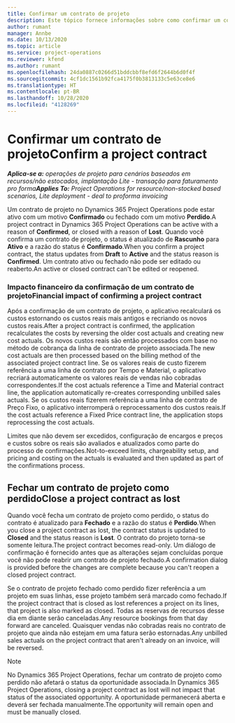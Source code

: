 ```yaml
---
title: Confirmar um contrato de projeto
description: Este tópico fornece informações sobre como confirmar um contrato no Project Operations.
author: rumant
manager: Annbe
ms.date: 10/13/2020
ms.topic: article
ms.service: project-operations
ms.reviewer: kfend
ms.author: rumant
ms.openlocfilehash: 24da0887c0266d51bddcbbf8efd6f2644b6d0f4f
ms.sourcegitcommit: 4cf1dc1561b92fca4175f0b3813133c5e63ce8e6
ms.translationtype: HT
ms.contentlocale: pt-BR
ms.lasthandoff: 10/28/2020
ms.locfileid: "4128269"
---
```

# <a name="confirm-a-project-contract"></a><span data-ttu-id="c32df-103">Confirmar um contrato de projeto</span><span class="sxs-lookup"><span data-stu-id="c32df-103">Confirm a project contract</span></span>

<span data-ttu-id="c32df-104">_**Aplica-se a:** operações de projeto para cenários baseados em recursos/não estocados, implantação Lite - transação para faturamento pro forma_</span><span class="sxs-lookup"><span data-stu-id="c32df-104">_**Applies To:** Project Operations for resource/non-stocked based scenarios, Lite deployment - deal to proforma invoicing_</span></span>

<span data-ttu-id="c32df-105">Um contrato de projeto no Dynamics 365 Project Operations pode estar ativo com um motivo **Confirmado** ou fechado com um motivo **Perdido**.</span><span class="sxs-lookup"><span data-stu-id="c32df-105">A project contract in Dynamics 365 Project Operations can be active with a reason of **Confirmed**, or closed with a reason of **Lost**.</span></span> <span data-ttu-id="c32df-106">Quando você confirma um contrato de projeto, o status é atualizado de **Rascunho** para **Ativo** e a razão do status é **Confirmado**.</span><span class="sxs-lookup"><span data-stu-id="c32df-106">When you confirm a project contract, the status updates from **Draft** to **Active** and the status reason is **Confirmed**.</span></span> <span data-ttu-id="c32df-107">Um contrato ativo ou fechado não pode ser editado ou reaberto.</span><span class="sxs-lookup"><span data-stu-id="c32df-107">An active or closed contract can't be edited or reopened.</span></span> 

### <a name="financial-impact-of-confirming-a-project-contract"></a><span data-ttu-id="c32df-108">Impacto financeiro da confirmação de um contrato de projeto</span><span class="sxs-lookup"><span data-stu-id="c32df-108">Financial impact of confirming a project contract</span></span>

<span data-ttu-id="c32df-109">Após a confirmação de um contrato de projeto, o aplicativo recalculará os custos estornando os custos reais mais antigos e recriando os novos custos reais.</span><span class="sxs-lookup"><span data-stu-id="c32df-109">After a project contract is confirmed, the application recalculates the costs by reversing the older cost actuals and creating new cost actuals.</span></span> <span data-ttu-id="c32df-110">Os novos custos reais são então processados com base no método de cobrança da linha de contrato de projeto associada.</span><span class="sxs-lookup"><span data-stu-id="c32df-110">The new cost actuals are then processed based on the billing method of the associated project contract line.</span></span> <span data-ttu-id="c32df-111">Se os valores reais de custo fizerem referência a uma linha de contrato por Tempo e Material, o aplicativo recriará automaticamente os valores reais de vendas não cobradas correspondentes.</span><span class="sxs-lookup"><span data-stu-id="c32df-111">If the cost actuals reference a Time and Material contract line, the application automatically re-creates corresponding unbilled sales actuals.</span></span> <span data-ttu-id="c32df-112">Se os custos reais fizerem referência a uma linha de contrato de Preço Fixo, o aplicativo interromperá o reprocessamento dos custos reais.</span><span class="sxs-lookup"><span data-stu-id="c32df-112">If the cost actuals reference a Fixed Price contract line, the application stops reprocessing the cost actuals.</span></span>

<span data-ttu-id="c32df-113">Limites que não devem ser excedidos, configuração de encargos e preços e custos sobre os reais são avaliados e atualizados como parte do processo de confirmações.</span><span class="sxs-lookup"><span data-stu-id="c32df-113">Not-to-exceed limits, chargeability setup, and pricing and costing on the actuals is evaluated and then updated as part of the confirmations process.</span></span>

## <a name="close-a-project-contract-as-lost"></a><span data-ttu-id="c32df-114">Fechar um contrato de projeto como perdido</span><span class="sxs-lookup"><span data-stu-id="c32df-114">Close a project contract as lost</span></span>

<span data-ttu-id="c32df-115">Quando você fecha um contrato de projeto como perdido, o status do contrato é atualizado para **Fechado** e a razão do status é **Perdido**.</span><span class="sxs-lookup"><span data-stu-id="c32df-115">When you close a project contract as lost, the contract status is updated to **Closed** and the status reason is **Lost**.</span></span> <span data-ttu-id="c32df-116">O contrato do projeto torna-se somente leitura.</span><span class="sxs-lookup"><span data-stu-id="c32df-116">The project contract becomes read-only.</span></span> <span data-ttu-id="c32df-117">Um diálogo de confirmação é fornecido antes que as alterações sejam concluídas porque você não pode reabrir um contrato de projeto fechado.</span><span class="sxs-lookup"><span data-stu-id="c32df-117">A confirmation dialog is provided before the changes are complete because you can't reopen a closed project contract.</span></span>

<span data-ttu-id="c32df-118">Se o contrato de projeto fechado como perdido fizer referência a um projeto em suas linhas, esse projeto também será marcado como fechado.</span><span class="sxs-lookup"><span data-stu-id="c32df-118">If the project contract that is closed as lost references a project on its lines, that project is also marked as closed.</span></span> <span data-ttu-id="c32df-119">Todas as reservas de recursos desse dia em diante serão canceladas.</span><span class="sxs-lookup"><span data-stu-id="c32df-119">Any resource bookings from that day forward are canceled.</span></span> <span data-ttu-id="c32df-120">Quaisquer vendas não cobradas reais no contrato de projeto que ainda não estejam em uma fatura serão estornadas.</span><span class="sxs-lookup"><span data-stu-id="c32df-120">Any unbilled sales actuals on the project contract that aren't already on an invoice, will be reversed.</span></span>

> [!NOTE]
> <span data-ttu-id="c32df-121">No Dynamics 365 Project Operations, fechar um contrato de projeto como perdido não afetará o status da oportunidade associada.</span><span class="sxs-lookup"><span data-stu-id="c32df-121">In Dynamics 365 Project Operations, closing a project contract as lost will not impact that status of the associated opportunity.</span></span> <span data-ttu-id="c32df-122">A oportunidade permanecerá aberta e deverá ser fechada manualmente.</span><span class="sxs-lookup"><span data-stu-id="c32df-122">The opportunity will remain open and must be manually closed.</span></span>
